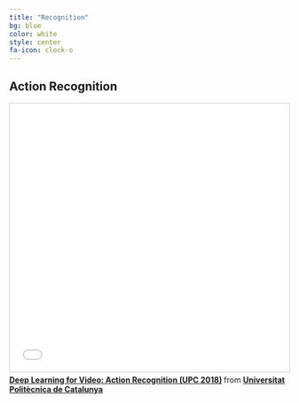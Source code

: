 ```yaml
---
title: "Recognition"
bg: blue
color: white
style: center
fa-icon: clock-o
---
```


## Action Recognition

<iframe src="//www.slideshare.net/slideshow/embed_code/key/7j4iDvgLk9sCf0" width="595" height="485" frameborder="0" marginwidth="0" marginheight="0" scrolling="no" style="border:1px solid #CCC; border-width:1px; margin-bottom:5px; max-width: 100%;" allowfullscreen> </iframe> <div style="margin-bottom:5px"> <strong> <a href="//www.slideshare.net/xavigiro/deep-learning-for-video-action-recognition-upc-2018" title="Deep Learning for Video: Action Recognition (UPC 2018)" target="_blank">Deep Learning for Video: Action Recognition (UPC 2018)</a> </strong> from <strong><a href="https://www.slideshare.net/xavigiro" target="_blank">Universitat Politècnica de Catalunya</a></strong> </div>
